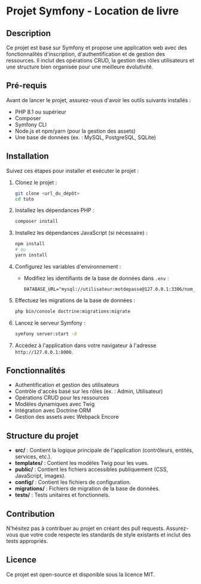 
# Projet Symfony - Location de livre

## Description
Ce projet est basé sur Symfony et propose une application web avec des fonctionnalités d'inscription, d'authentification et de gestion des ressources. Il inclut des opérations CRUD, la gestion des rôles utilisateurs et une structure bien organisée pour une meilleure évolutivité.

## Pré-requis
Avant de lancer le projet, assurez-vous d'avoir les outils suivants installés :
- PHP 8.1 ou supérieur
- Composer
- Symfony CLI
- Node.js et npm/yarn (pour la gestion des assets)
- Une base de données (ex. : MySQL, PostgreSQL, SQLite)

## Installation
Suivez ces étapes pour installer et exécuter le projet :

1. Clonez le projet :
   ```bash
   git clone <url_du_dépôt>
   cd tuto
   ```

2. Installez les dépendances PHP :
   ```bash
   composer install
   ```

3. Installez les dépendances JavaScript (si nécessaire) :
   ```bash
   npm install
   # ou
   yarn install
   ```

4. Configurez les variables d'environnement :

   - Modifiez les identifiants de la base de données dans `.env` :
     ```env
     DATABASE_URL="mysql://utilisateur:motdepasse@127.0.0.1:3306/nom_de_la_base"
     ```

5. Effectuez les migrations de la base de données :
   ```bash
   php bin/console doctrine:migrations:migrate
   ```

6. Lancez le serveur Symfony :
   ```bash
   symfony server:start -d
   ```

7. Accédez à l'application dans votre navigateur à l'adresse `http://127.0.0.1:8000`.

## Fonctionnalités
- Authentification et gestion des utilisateurs
- Contrôle d'accès basé sur les rôles (ex. : Admin, Utilisateur)
- Opérations CRUD pour les ressources
- Modèles dynamiques avec Twig
- Intégration avec Doctrine ORM
- Gestion des assets avec Webpack Encore

## Structure du projet
- **src/** : Contient la logique principale de l'application (contrôleurs, entités, services, etc.).
- **templates/** : Contient les modèles Twig pour les vues.
- **public/** : Contient les fichiers accessibles publiquement (CSS, JavaScript, images).
- **config/** : Contient les fichiers de configuration.
- **migrations/** : Fichiers de migration de la base de données.
- **tests/** : Tests unitaires et fonctionnels.


## Contribution
N'hésitez pas à contribuer au projet en créant des pull requests. Assurez-vous que votre code respecte les standards de style existants et inclut des tests appropriés.

## Licence
Ce projet est open-source et disponible sous la licence MIT.
